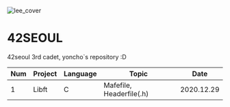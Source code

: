 ![lee_cover](https://user-images.githubusercontent.com/44021629/103233846-75268680-4981-11eb-806d-58b167a16cc1.jpg)
# 42SEOUL  
42seoul 3rd cadet, yoncho`s repository :D
 
Num | Project | Language | Topic | Date 
----|---------|----------|-------|------
 1 | Libft | C | Mafefile, Headerfile(.h) | 2020.12.29
